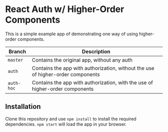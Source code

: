 # React Auth w/ Higher-Order Components

This is a simple example app of demonstrating one way of using higher-order components.



| Branch     | Description                              |
| ---------- | ---------------------------------------- |
| `master`   | Contains the original app, without any auth |
| `auth`     | Contains the app with authorization, without the use of higher-order components |
| `auth-hoc` | Contains the app with authorization, with the use of higher-order components |



## Installation

Clone this repository and use `npm install` to install the required dependencies. `npm start` will load the app in your browser.